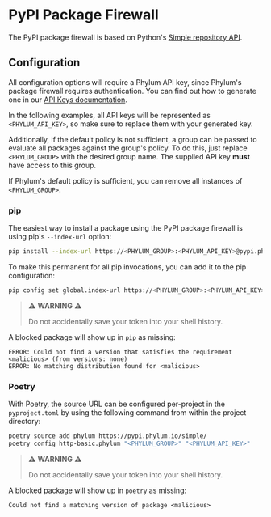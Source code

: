 # PyPI Package Firewall

The PyPI package firewall is based on Python's [Simple repository API].

[Simple repository API]: https://packaging.python.org/en/latest/specifications/simple-repository-api/

## Configuration

All configuration options will require a Phylum API key, since Phylum's package
firewall requires authentication. You can find out how to generate one in our
[API Keys documentation].

In the following examples, all API keys will be represented as
`<PHYLUM_API_KEY>`, so make sure to replace them with your generated key.

Additionally, if the default policy is not sufficient, a group can be passed to
evaluate all packages against the group's policy. To do this, just replace
`<PHYLUM_GROUP>` with the desired group name. The supplied API key **must** have
access to this group.

If Phylum's default policy is sufficient, you can remove all instances of
`<PHYLUM_GROUP>`.

[API Keys documentation]: ../knowledge_base/api-keys.md#generate-an-api-key

### pip

The easiest way to install a package using the PyPI package firewall is using
pip's `--index-url` option:

```sh
pip install --index-url https://<PHYLUM_GROUP>:<PHYLUM_API_KEY>@pypi.phylum.io/simple/ <requirement specifier>
```

To make this permanent for all pip invocations, you can add it to the pip
configuration:

```sh
pip config set global.index-url https://<PHYLUM_GROUP>:<PHYLUM_API_KEY>@pypi.phylum.io/simple/
```

> ⚠️ **WARNING** ⚠️
>
> Do not accidentally save your token into your shell history.

A blocked package will show up in `pip` as missing:

```text
ERROR: Could not find a version that satisfies the requirement <malicious> (from versions: none)
ERROR: No matching distribution found for <malicious>
```

### Poetry

With Poetry, the source URL can be configured per-project in the
`pyproject.toml` by using the following command from within the project
directory:

```sh
poetry source add phylum https://pypi.phylum.io/simple/
poetry config http-basic.phylum "<PHYLUM_GROUP>" "<PHYLUM_API_KEY>"
```

> ⚠️ **WARNING** ⚠️
>
> Do not accidentally save your token into your shell history.

A blocked package will show up in `poetry` as missing:

```text
Could not find a matching version of package <malicious>
```
